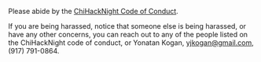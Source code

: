 Please abide by the
[ChiHackNight Code of Conduct](https://chihacknight.org/code-of-conduct.html).

If you are being harassed, notice that someone else is being harassed, or have any other concerns,
you can reach out to any of the people listed on the ChiHackNight code of conduct, or
Yonatan Kogan, yjkogan@gmail.com, (917) 791-0864.

